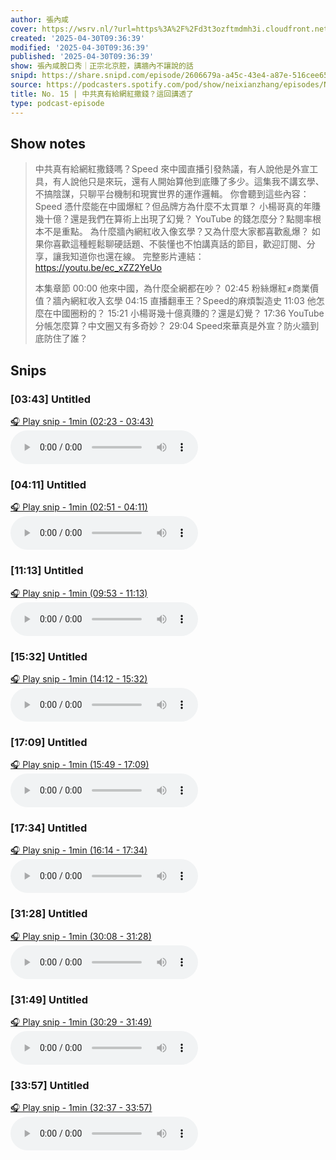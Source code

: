 ```yaml
---
author: 張內咸
cover: https://wsrv.nl/?url=https%3A%2F%2Fd3t3ozftmdmh3i.cloudfront.net%2Fstaging%2Fpodcast_uploaded_nologo%2F43086198%2F43086198-1744989503321-18f558ebac4fc.jpg&w=200&h=200
created: '2025-04-30T09:36:39'
modified: '2025-04-30T09:36:39'
published: '2025-04-30T09:36:39'
show: 張內咸脫口秀｜正宗北京腔，講牆內不讓說的話
snipd: https://share.snipd.com/episode/2606679a-a45c-43e4-a87e-516cee6514e2
source: https://podcasters.spotify.com/pod/show/neixianzhang/episodes/No--15-e31a5i9
title: No. 15 | 中共真有給網紅撒錢？這回講透了
type: podcast-episode
---
```



## Show notes
> 中共真有給網紅撒錢嗎？Speed 來中國直播引發熱議，有人說他是外宣工具，有人說他只是來玩，還有人開始算他到底賺了多少。這集我不講玄學、不搞陰謀，只聊平台機制和現實世界的運作邏輯。
> 你會聽到這些內容：
> Speed 憑什麼能在中國爆紅？但品牌方為什麼不太買單？
> 小楊哥真的年賺幾十億？還是我們在算術上出現了幻覺？
> YouTube 的錢怎麼分？點閱率根本不是重點。
> 為什麼牆內網紅收入像玄學？又為什麼大家都喜歡亂爆？
> 如果你喜歡這種輕鬆聊硬話題、不裝懂也不怕講真話的節目，歡迎訂閱、分享，讓我知道你也還在線。
> 完整影片連結：
> https://youtu.be/ec_xZZ2YeUo 
> 
> 本集章節 
> 00:00 他來中國，為什麼全網都在吵？
> 02:45 粉絲爆紅≠商業價值？牆內網紅收入玄學
> 04:15 直播翻車王？Speed的麻煩製造史
> 11:03 他怎麼在中國圈粉的？
> 15:21 小楊哥幾十億真賺的？還是幻覺？
> 17:36 YouTube分帳怎麼算？中文圈又有多奇妙？
> 29:04 Speed來華真是外宣？防火牆到底防住了誰？

## Snips
### [03:43] Untitled
[🎧 Play snip - 1min️ (02:23 - 03:43)](https://share.snipd.com/snip/a6176aee-9ba6-4255-8f4a-c3d0c5da5109)
<audio controls> <source src="https://anchor.fm/s/10168e898/podcast/play/101045257/https%3A%2F%2Fd3ctxlq1ktw2nl.cloudfront.net%2Fstaging%2F2025-3-9%2F398084802-44100-2-e1462ecf093d1.m4a#t=02:23,03:43"> </audio>
### [04:11] Untitled
[🎧 Play snip - 1min️ (02:51 - 04:11)](https://share.snipd.com/snip/4bdeebb2-cf75-4463-8b1a-d137cd83a0e1)
<audio controls> <source src="https://anchor.fm/s/10168e898/podcast/play/101045257/https%3A%2F%2Fd3ctxlq1ktw2nl.cloudfront.net%2Fstaging%2F2025-3-9%2F398084802-44100-2-e1462ecf093d1.m4a#t=02:51,04:11"> </audio>
### [11:13] Untitled
[🎧 Play snip - 1min️ (09:53 - 11:13)](https://share.snipd.com/snip/d8de2107-8d9c-4c8f-8a6b-b644d3cf1964)
<audio controls> <source src="https://anchor.fm/s/10168e898/podcast/play/101045257/https%3A%2F%2Fd3ctxlq1ktw2nl.cloudfront.net%2Fstaging%2F2025-3-9%2F398084802-44100-2-e1462ecf093d1.m4a#t=09:53,11:13"> </audio>
### [15:32] Untitled
[🎧 Play snip - 1min️ (14:12 - 15:32)](https://share.snipd.com/snip/b2596217-fc8b-489e-b36f-291154f70a85)
<audio controls> <source src="https://anchor.fm/s/10168e898/podcast/play/101045257/https%3A%2F%2Fd3ctxlq1ktw2nl.cloudfront.net%2Fstaging%2F2025-3-9%2F398084802-44100-2-e1462ecf093d1.m4a#t=14:12,15:32"> </audio>
### [17:09] Untitled
[🎧 Play snip - 1min️ (15:49 - 17:09)](https://share.snipd.com/snip/42d74ab1-dcab-449a-b4c1-c644f982bb73)
<audio controls> <source src="https://anchor.fm/s/10168e898/podcast/play/101045257/https%3A%2F%2Fd3ctxlq1ktw2nl.cloudfront.net%2Fstaging%2F2025-3-9%2F398084802-44100-2-e1462ecf093d1.m4a#t=15:49,17:09"> </audio>
### [17:34] Untitled
[🎧 Play snip - 1min️ (16:14 - 17:34)](https://share.snipd.com/snip/32a8a47f-2a49-411a-b420-0d4af8769d9b)
<audio controls> <source src="https://anchor.fm/s/10168e898/podcast/play/101045257/https%3A%2F%2Fd3ctxlq1ktw2nl.cloudfront.net%2Fstaging%2F2025-3-9%2F398084802-44100-2-e1462ecf093d1.m4a#t=16:14,17:34"> </audio>
### [31:28] Untitled
[🎧 Play snip - 1min️ (30:08 - 31:28)](https://share.snipd.com/snip/f74140e9-6676-4211-bd0a-5953cece9da5)
<audio controls> <source src="https://anchor.fm/s/10168e898/podcast/play/101045257/https%3A%2F%2Fd3ctxlq1ktw2nl.cloudfront.net%2Fstaging%2F2025-3-9%2F398084802-44100-2-e1462ecf093d1.m4a#t=30:08,31:28"> </audio>
### [31:49] Untitled
[🎧 Play snip - 1min️ (30:29 - 31:49)](https://share.snipd.com/snip/a5fcf017-0799-48ed-8ff3-7a07c71b2bd8)
<audio controls> <source src="https://anchor.fm/s/10168e898/podcast/play/101045257/https%3A%2F%2Fd3ctxlq1ktw2nl.cloudfront.net%2Fstaging%2F2025-3-9%2F398084802-44100-2-e1462ecf093d1.m4a#t=30:29,31:49"> </audio>
### [33:57] Untitled
[🎧 Play snip - 1min️ (32:37 - 33:57)](https://share.snipd.com/snip/e2108d2d-99c7-4e12-9372-822dbe35fa56)
<audio controls> <source src="https://anchor.fm/s/10168e898/podcast/play/101045257/https%3A%2F%2Fd3ctxlq1ktw2nl.cloudfront.net%2Fstaging%2F2025-3-9%2F398084802-44100-2-e1462ecf093d1.m4a#t=32:37,33:57"> </audio>
